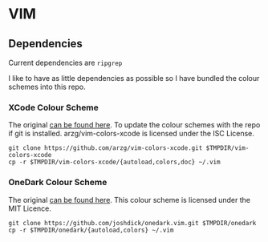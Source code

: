 # VIM

## Dependencies 

Current dependencies are `ripgrep`

I like to have as little dependencies as possible so I have bundled the colour schemes into this repo. 

### XCode Colour Scheme

The original [can be found here](https://github.com/arzg/vim-colors-xcode).
To update the colour schemes with the repo if git is installed.	arzg/vim-colors-xcode is licensed under the ISC License.
```
git clone https://github.com/arzg/vim-colors-xcode.git $TMPDIR/vim-colors-xcode
cp -r $TMPDIR/vim-colors-xcode/{autoload,colors,doc} ~/.vim
```

### OneDark Colour Scheme

The original [can be found here](https://github.com/joshdick/onedark.vim.git).
This colour scheme is licensed under the MIT Licence.
```
git clone https://github.com/joshdick/onedark.vim.git $TMPDIR/onedark
cp -r $TMPDIR/onedark/{autoload,colors} ~/.vim
```
